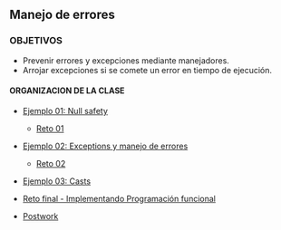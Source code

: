 ## Manejo de errores

### OBJETIVOS 

- Prevenir errores y excepciones mediante manejadores.
- Arrojar excepciones si se comete un error en tiempo de ejecución.

#### ORGANIZACION DE LA CLASE 

- [Ejemplo 01: Null safety](Ejemplo-01)
	- [Reto 01](Reto-01)
		
- [Ejemplo 02: Exceptions y manejo de errores](Ejemplo-02)
	- [Reto 02](Reto-02)
		
- [Ejemplo 03: Casts](Ejemplo-03)

- [Reto final - Implementando Programación funcional](Reto-Final)

- [Postwork](Postwork)


	

